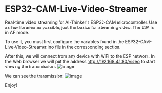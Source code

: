 # ESP32-CAM-Live-Video-Streamer

Real-time video streaming for AI-Thinker's ESP32-CAM microcontroller. Use as few libraries as possible, just the basics for streaming video. The ESP is in AP mode.

To use it, you must first configure the variables found in the ESP32-CAM-Live-Video-Streamer.ino file in the corresponding section.

After this, we will connect from any device with WiFi to the ESP network. In the Web browser we will put the address http://192.168.4.1:80/video to start viewing the transmission: 
![image](https://user-images.githubusercontent.com/56457143/221422798-6d3c4d91-5c20-4031-9b9d-af6f570cd589.png)

We can see the transmission:
![image](https://user-images.githubusercontent.com/56457143/221422897-659bcf21-f39f-41e8-a22d-631dcf912528.png)

Enjoy!

